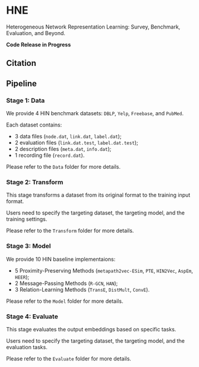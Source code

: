 # HNE
Heterogeneous Network Representation Learning: Survey, Benchmark, Evaluation, and Beyond.

**Code Release in Progress**

## Citation

## Pipeline

### Stage 1: Data

We provide 4 HIN benchmark datasets: ```DBLP```, ```Yelp```, ```Freebase```, and ```PubMed```.

Each dataset contains:
- 3 data files (```node.dat```, ```link.dat```, ```label.dat```);
- 2 evaluation files (```link.dat.test```, ```label.dat.test```);
- 2 description files (```meta.dat```, ```info.dat```);
- 1 recording file (```record.dat```).

Please refer to the ```Data``` folder for more details.

### Stage 2: Transform

This stage transforms a dataset from its original format to the training input format.

Users need to specify the targeting dataset, the targeting model, and the training settings.

Please refer to the ```Transform``` folder for more details.

### Stage 3: Model

We provide 10 HIN baseline implementaions: 
- 5 Proximity-Preserving Methods (```metapath2vec-ESim```, ```PTE```, ```HIN2Vec```, ```AspEm```, ```HEER```); 
- 2 Message-Passing Methods (```R-GCN```, ```HAN```); 
- 3 Relation-Learning Methods (```TransE```, ```DistMult```, ```ConvE```).

Please refer to the ```Model``` folder for more details.

### Stage 4: Evaluate

This stage evaluates the output embeddings based on specific tasks. 

Users need to specify the targeting dataset, the targeting model, and the evaluation tasks.

Please refer to the ```Evaluate``` folder for more details.
